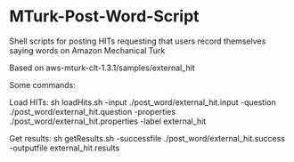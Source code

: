 MTurk-Post-Word-Script
======================

Shell scripts for posting HITs requesting that users record themselves saying words on Amazon Mechanical Turk

Based on aws-mturk-clt-1.3.1/samples/external_hit

Some commands:

  Load HITs:
  sh loadHits.sh -input ./post_word/external_hit.input -question ./post_word/external_hit.question -properties ./post_word/external_hit.properties -label external_hit

  Get results:
  sh getResults.sh -successfile ./post_word/external_hit.success -outputfile external_hit.results
